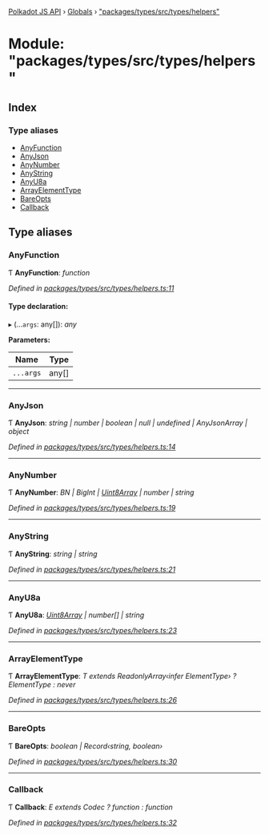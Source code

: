 [Polkadot JS API](../README.md) › [Globals](../globals.md) › ["packages/types/src/types/helpers"](_packages_types_src_types_helpers_.md)

# Module: "packages/types/src/types/helpers"

## Index

### Type aliases

* [AnyFunction](_packages_types_src_types_helpers_.md#anyfunction)
* [AnyJson](_packages_types_src_types_helpers_.md#anyjson)
* [AnyNumber](_packages_types_src_types_helpers_.md#anynumber)
* [AnyString](_packages_types_src_types_helpers_.md#anystring)
* [AnyU8a](_packages_types_src_types_helpers_.md#anyu8a)
* [ArrayElementType](_packages_types_src_types_helpers_.md#arrayelementtype)
* [BareOpts](_packages_types_src_types_helpers_.md#bareopts)
* [Callback](_packages_types_src_types_helpers_.md#callback)

## Type aliases

###  AnyFunction

Ƭ **AnyFunction**: *function*

*Defined in [packages/types/src/types/helpers.ts:11](https://github.com/polkadot-js/api/blob/065f39ba6d/packages/types/src/types/helpers.ts#L11)*

#### Type declaration:

▸ (...`args`: any[]): *any*

**Parameters:**

Name | Type |
------ | ------ |
`...args` | any[] |

___

###  AnyJson

Ƭ **AnyJson**: *string | number | boolean | null | undefined | AnyJsonArray | object*

*Defined in [packages/types/src/types/helpers.ts:14](https://github.com/polkadot-js/api/blob/065f39ba6d/packages/types/src/types/helpers.ts#L14)*

___

###  AnyNumber

Ƭ **AnyNumber**: *BN | BigInt | [Uint8Array](../classes/_packages_types_src_codec_raw_.raw.md#static-uint8array) | number | string*

*Defined in [packages/types/src/types/helpers.ts:19](https://github.com/polkadot-js/api/blob/065f39ba6d/packages/types/src/types/helpers.ts#L19)*

___

###  AnyString

Ƭ **AnyString**: *string | string*

*Defined in [packages/types/src/types/helpers.ts:21](https://github.com/polkadot-js/api/blob/065f39ba6d/packages/types/src/types/helpers.ts#L21)*

___

###  AnyU8a

Ƭ **AnyU8a**: *[Uint8Array](../classes/_packages_types_src_codec_raw_.raw.md#static-uint8array) | number[] | string*

*Defined in [packages/types/src/types/helpers.ts:23](https://github.com/polkadot-js/api/blob/065f39ba6d/packages/types/src/types/helpers.ts#L23)*

___

###  ArrayElementType

Ƭ **ArrayElementType**: *T extends ReadonlyArray‹infer ElementType› ? ElementType : never*

*Defined in [packages/types/src/types/helpers.ts:26](https://github.com/polkadot-js/api/blob/065f39ba6d/packages/types/src/types/helpers.ts#L26)*

___

###  BareOpts

Ƭ **BareOpts**: *boolean | Record‹string, boolean›*

*Defined in [packages/types/src/types/helpers.ts:30](https://github.com/polkadot-js/api/blob/065f39ba6d/packages/types/src/types/helpers.ts#L30)*

___

###  Callback

Ƭ **Callback**: *E extends Codec ? function : function*

*Defined in [packages/types/src/types/helpers.ts:32](https://github.com/polkadot-js/api/blob/065f39ba6d/packages/types/src/types/helpers.ts#L32)*
